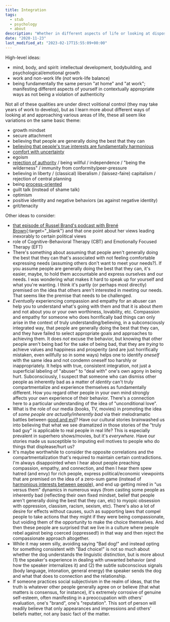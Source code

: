 ```yaml
---
title: Integration
tags:
  - stub
  - psychology
  - about
description: "Whether in different aspects of life or looking at dispositions through different lenses, I think certain qualities naturally go hand-in-hand."
date: "2020-11-23"
last_modified_at: "2023-02-17T15:55:09+00:00"
---
```


High-level ideas:
* mind, body, and spirit: intellectual development, bodybuilding, and psychological/emotional growth
* work and non-work life (_not_ work-life balance)
* being fundamentally the same person "at home" and "at work"; manifesting different aspects of yourself in contextually appropriate ways as not being a violation of authenticity

Not all of these qualities are under direct volitional control (they may take years of work to develop), but as I learn more about different ways of looking at and approaching various areas of life, these all seem like variations on the same basic theme:

* growth mindset
* secure attachment
* believing that people are generally doing the best that they can
* [believing that people's true interests are fundamentally harmonious](/harmony-of-interests/)
* [comfort with uncertainty](/objective-truth-and-comfort-with-uncertainty/)
* egoism
* [rejection of authority](/rules/) / being willful / independence / "being the wilderness" / immunity from conformity/peer-pressure
* believing in liberty / (classical) liberalism / (laissez-faire) capitalism / rejection of central planning
* being [process-oriented](/goal-oriented-is-process-oriented/)
* guilt talk (instead of shame talk)
* optimism
* positive identity and negative behaviors (as against negative identity)
* grit/tenacity

Other ideas to consider:
* [that episode of Russel Brand's podcast with Brené Brown](https://open.spotify.com/episode/4Lfwf13k6AoDhrOuClU3Bx?si=jn8kO8DsQY20rlDLPnoA7A){:target="&lowbar;blank"} and that one point about her views leading inexorably to certain political views
* role of Cognitive-Behavioral Therapy (CBT) and Emotionally Focused Therapy (EFT)
* There's something about assuming that people aren't generally doing the best that they can that's associated with not feeling comfortable expressing needs (assuming others don't want to meet your needs?). If you assume people are generally doing the best that they can, it's easier, maybe, to hold them accountable and express ourselves and our needs. I was wondering what makes it hard to speak up for yourself and what you're wanting. I think it's partly (or perhaps most directly) premised on the idea that others aren't interested in meeting our needs. That seems like the premise that needs to be challenged.
* _Eventually_ experiencing compassion and empathy for an abuser can help you to understand what's going with them and that it is about _them_ and not about you or your own worthiness, lovability, etc. Compassion and empathy for someone who does horrifically bad things can only arise in the context of truly understanding/believing, in a subconsciously integrated way, that people are generally doing the best that they can, and they have failed to select appropriate goals and approaches to achieving them. It does _not_ excuse the behavior, but knowing that other people aren't being bad for the sake of being bad, that they are _trying_ to achieve values and happiness and prosperity (and are just horrifically mistaken, even willfully so in some ways) helps one to identify _oneself_ with the same idea and not condemn oneself too harshly or inappropriately. It helps with true, consistent integration, not just a superficial labeling of "abuser" to "deal with" one's own agony in being hurt. Subconsciously, I suspect that someone who can dismiss other people as inherently bad as a matter of _identity_ can't truly compartmentalize and experience themselves as fundamentally different. How you regard other people in your own mind strongly affects your own experience of their behavior. There's a connection here to a particular understanding of the idea of "unconditional love".
* What is the role of our media (books, TV, movies) in promoting the idea of _some people are actually/inherently bad_ via their melodramatic battles between [good and evil](/good-versus-evil/)? Have our cultural stories brainwashed us into believing that what we see dramatized in those stories of the "truly bad guy" is applicable to real people in real life? This is especially prevalent in superhero shows/movies, but it's _everywhere_. Have our stories made us susceptible to imputing evil motives to people who do things that displease/hurt us?
* It's maybe worthwhile to consider the opposite correlations and the compartmentalization that's required to maintain certain contradictions. I'm always disappointed when I hear about people preaching compassion, empathy, and connection, and then I hear them spew hatred (and envy) for rich people, express political/economic viewpoints that are premised on the idea of a zero-sum game (instead of [harmonious interests between people](/harmony-of-interests/)), and end up getting mired in "us versus them" dynamics in numerous ways (from casting some people as inherently bad (reflecting their own fixed mindset, belief that people aren't generally doing the best that they can, etc) to myopic obsession with oppression, classism, racism, sexism, etc). There's also a lot of desire for effects without causes, such as supporting laws that compel people to take actions that they might if they were being compassionate, but voiding them of the opportunity to make the choice themselves. And then these people are surprised that we live in a culture where people rebel against being coerced (oppressed!) in that way and then reject the compassionate approach altogether.
* While it may seem silly, avoiding saying "Bad dog!" and instead opting for something consistent with "Bad choice!" is not so much about whether the dog understands the linguistic distinction, but is more about (1) the speaker's experience in dealing with unwanted behavior (and how the speaker internalizes it) and (2) the subtle subconscious signals (body language, intonation, general energy) the speaker sends the dog and what that does to connection and the relationship.
* If someone practices social subjectivism in the realm of ideas, that the truth is whatever other people generally agree on or believe (that what matters is consensus, for instance), it's extremely corrosive of genuine self-esteem, often manifesting in a preoccupation with others' evaluation, one's "brand", one's "reputation". This sort of person will readily believe that only appearances and impressions and others' beliefs matter, not any basic fact of the matter.

